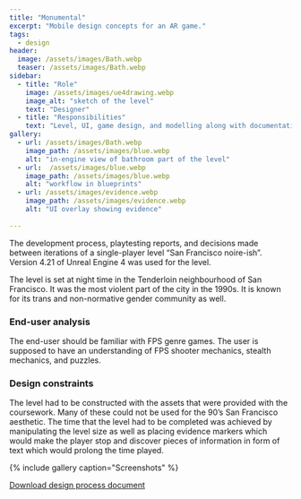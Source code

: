 ```yaml
---
title: "Monumental"
excerpt: "Mobile design concepts for an AR game."
tags:
  - design
header:
  image: /assets/images/Bath.webp
  teaser: /assets/images/Bath.webp
sidebar:
  - title: "Role"
    image: /assets/images/ue4drawing.webp
    image_alt: "sketch of the level"
    text: "Designer"
  - title: "Responsibilities"
    text: "Level, UI, game design, and modelling along with documentation"
gallery:
  - url: /assets/images/Bath.webp
    image_path: /assets/images/blue.webp
    alt: "in-engine view of bathroom part of the level"
  - url:  /assets/images/blue.webp
    image_path: /assets/images/blue.webp
    alt: "workflow in blueprints"
  - url: /assets/images/evidence.webp
    image_path: /assets/images/evidence.webp
    alt: "UI overlay showing evidence"
    
---
```

The development process, playtesting reports, and decisions made between iterations of a single-player level “San Francisco noire-ish”. Version 4.21 of Unreal Engine 4 was used for the level.

The level is set at night time in the Tenderloin neighbourhood of San Francisco. It was the most violent part of the city in the 1990s. It is known for its trans and non-normative gender community as well. 

### End-user analysis
The end-user should be familiar with FPS genre games. The user is supposed to have an understanding of FPS shooter mechanics, stealth mechanics, and puzzles.

### Design constraints
The level had to be constructed with the assets that were provided with the coursework. Many of these could not be used for the 90’s San Francisco aesthetic. The time that the level had to be completed was achieved by manipulating the level size as well as placing evidence markers which would make the player stop and discover pieces of information in form of text which would prolong the time played.

{% include gallery caption="Screenshots" %}

<a href="https://docs.google.com/document/d/1PSPPxThE0UFpnOsbc4UxOGPkiIqkcP2W9XrgIX_crSc/export?format=pdf/" class="btn btn--primary">Download design process document</a>
